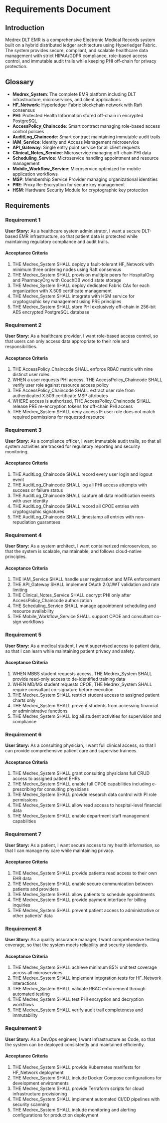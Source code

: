 # Requirements Document

## Introduction

Medrex DLT EMR is a comprehensive Electronic Medical Records system built on a hybrid distributed ledger architecture using Hyperledger Fabric. The system provides secure, compliant, and scalable healthcare data management with strict HIPAA/GDPR compliance, role-based access control, and immutable audit trails while keeping PHI off-chain for privacy protection.

## Glossary

- **Medrex_System**: The complete EMR platform including DLT infrastructure, microservices, and client applications
- **HF_Network**: Hyperledger Fabric blockchain network with Raft consensus
- **PHI**: Protected Health Information stored off-chain in encrypted PostgreSQL
- **AccessPolicy_Chaincode**: Smart contract managing role-based access control policies
- **AuditLog_Chaincode**: Smart contract maintaining immutable audit trails
- **IAM_Service**: Identity and Access Management microservice
- **API_Gateway**: Single entry point service for all client requests
- **Clinical_Notes_Service**: Microservice managing off-chain PHI data
- **Scheduling_Service**: Microservice handling appointment and resource management
- **Mobile_Workflow_Service**: Microservice optimized for mobile application workflows
- **MSP**: Membership Service Provider managing organizational identities
- **PRE**: Proxy Re-Encryption for secure key management
- **HSM**: Hardware Security Module for cryptographic key protection

## Requirements

### Requirement 1

**User Story:** As a healthcare system administrator, I want a secure DLT-based EMR infrastructure, so that patient data is protected while maintaining regulatory compliance and audit trails.

#### Acceptance Criteria

1. THE Medrex_System SHALL deploy a fault-tolerant HF_Network with minimum three ordering nodes using Raft consensus
2. THE Medrex_System SHALL provision multiple peers for HospitalOrg and PharmacyOrg with CouchDB world state storage
3. THE Medrex_System SHALL deploy dedicated Fabric CAs for each organization with X.509 certificate management
4. THE Medrex_System SHALL integrate with HSM service for cryptographic key management using PRE principles
5. THE Medrex_System SHALL store PHI exclusively off-chain in 256-bit AES encrypted PostgreSQL database

### Requirement 2

**User Story:** As a healthcare provider, I want role-based access control, so that users can only access data appropriate to their role and responsibilities.

#### Acceptance Criteria

1. THE AccessPolicy_Chaincode SHALL enforce RBAC matrix with nine distinct user roles
2. WHEN a user requests PHI access, THE AccessPolicy_Chaincode SHALL verify user role against resource access policy
3. THE AccessPolicy_Chaincode SHALL extract user role from authenticated X.509 certificate MSP attributes
4. WHERE access is authorized, THE AccessPolicy_Chaincode SHALL release PRE re-encryption tokens for off-chain PHI access
5. THE Medrex_System SHALL deny access IF user role does not match required permissions for requested resource

### Requirement 3

**User Story:** As a compliance officer, I want immutable audit trails, so that all system activities are tracked for regulatory reporting and security monitoring.

#### Acceptance Criteria

1. THE AuditLog_Chaincode SHALL record every user login and logout event
2. THE AuditLog_Chaincode SHALL log all PHI access attempts with success or failure status
3. THE AuditLog_Chaincode SHALL capture all data modification events with user identity
4. THE AuditLog_Chaincode SHALL record all CPOE entries with cryptographic signatures
5. THE AuditLog_Chaincode SHALL timestamp all entries with non-repudiation guarantees

### Requirement 4

**User Story:** As a system architect, I want containerized microservices, so that the system is scalable, maintainable, and follows cloud-native principles.

#### Acceptance Criteria

1. THE IAM_Service SHALL handle user registration and MFA enforcement
2. THE API_Gateway SHALL implement OAuth 2.0/JWT validation and rate limiting
3. THE Clinical_Notes_Service SHALL decrypt PHI only after AccessPolicy_Chaincode authorization
4. THE Scheduling_Service SHALL manage appointment scheduling and resource availability
5. THE Mobile_Workflow_Service SHALL support CPOE and consultant co-sign workflows

### Requirement 5

**User Story:** As a medical student, I want supervised access to patient data, so that I can learn while maintaining patient privacy and safety.

#### Acceptance Criteria

1. WHEN MBBS student requests access, THE Medrex_System SHALL provide read-only access to de-identified training data
2. WHEN MD/MS student requests CPOE, THE Medrex_System SHALL require consultant co-signature before execution
3. THE Medrex_System SHALL restrict student access to assigned patient charts only
4. THE Medrex_System SHALL prevent students from accessing financial or administrative functions
5. THE Medrex_System SHALL log all student activities for supervision and compliance

### Requirement 6

**User Story:** As a consulting physician, I want full clinical access, so that I can provide comprehensive patient care and supervise trainees.

#### Acceptance Criteria

1. THE Medrex_System SHALL grant consulting physicians full CRUD access to assigned patient EHRs
2. THE Medrex_System SHALL enable full CPOE capabilities including e-prescribing for consulting physicians
3. THE Medrex_System SHALL provide research data control with PI role permissions
4. THE Medrex_System SHALL allow read access to hospital-level financial data
5. THE Medrex_System SHALL enable department staff management capabilities

### Requirement 7

**User Story:** As a patient, I want secure access to my health information, so that I can manage my care while maintaining privacy.

#### Acceptance Criteria

1. THE Medrex_System SHALL provide patients read access to their own EHR data
2. THE Medrex_System SHALL enable secure communication between patients and providers
3. THE Medrex_System SHALL allow patients to schedule appointments
4. THE Medrex_System SHALL provide payment interface for billing inquiries
5. THE Medrex_System SHALL prevent patient access to administrative or other patients' data

### Requirement 8

**User Story:** As a quality assurance manager, I want comprehensive testing coverage, so that the system meets reliability and security standards.

#### Acceptance Criteria

1. THE Medrex_System SHALL achieve minimum 85% unit test coverage across all microservices
2. THE Medrex_System SHALL implement integration tests for HF_Network interactions
3. THE Medrex_System SHALL validate RBAC enforcement through automated testing
4. THE Medrex_System SHALL test PHI encryption and decryption workflows
5. THE Medrex_System SHALL verify audit trail completeness and immutability

### Requirement 9

**User Story:** As a DevOps engineer, I want Infrastructure as Code, so that the system can be deployed consistently and maintained efficiently.

#### Acceptance Criteria

1. THE Medrex_System SHALL provide Kubernetes manifests for HF_Network deployment
2. THE Medrex_System SHALL include Docker Compose configurations for development environments
3. THE Medrex_System SHALL provide Terraform scripts for cloud infrastructure provisioning
4. THE Medrex_System SHALL implement automated CI/CD pipelines with security scanning
5. THE Medrex_System SHALL include monitoring and alerting configurations for production deployment